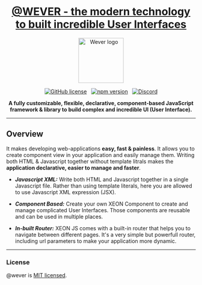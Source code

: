 






<div align="center">

<a href="https://github.com/wever-org"><h1>@WEVER - the modern technology to built incredible User Interfaces</h1></a>

<a href="https://github.com/wever-org">
<img alt="Wever logo" width="120px" src="https://media.discordapp.net/attachments/939851406075134013/941567043902251038/Picsart_22-02-11_11-00-38-957.png"/>
</a>

[![GitHub license](https://img.shields.io/badge/license-MIT-blue.svg?logo=license)](https://github.com/)
&nbsp;
[![npm version](https://img.shields.io/npm/v/xeonjs.svg?logo=npm&style=flat&label=NPM%20Package)](https://www.npmjs.com/package)
&nbsp;
[![Discord](https://img.shields.io/discord/937750444330065920.svg?logo=discord&logoColor=fff&label=Discord&color=7389d8)](https://discord.gg/hErrdSrmc3)

**A fully customizable, flexible, declarative,
component-based JavaScript framework & library to build
complex and incredible UI (User Interface).**

</div>

<hr />

## Overview
It makes developing web-applications **easy, fast &
painless**. It allows you to create component view in
your application and easily manage them.
Writing both HTML & Javascript together without
template litrals makes the **application declarative,
easier to manage and faster**.

* ***Javascript XML:***
Write both HTML and Javascript together in a single
Javascript file. Rather than using template literals,
here you are allowed to use Javascript XML expression (JSX).

* ***Component Based:***
Create your own XEON Component to create and manage
complicated User Interfaces. Those components are
reusable and can be used in multiple places.

* ***In-built Router:***
XEON JS comes with a built-in router that helps you to
navigate between different pages. It's a very simple but
powerfull router, including url parameters to make your
application more dynamic.
<hr />














### License
@wever is [MIT licensed](./LICENSE).

